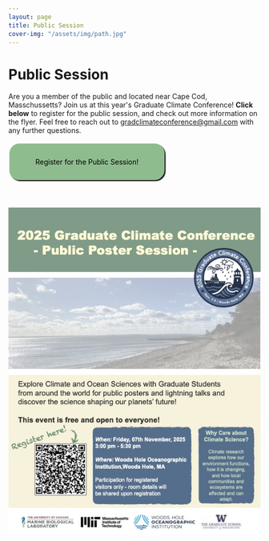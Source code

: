 ```yaml
---
layout: page
title: Public Session 
cover-img: "/assets/img/path.jpg"
---
```


# Public Session

Are you a member of the public and located near Cape Cod, Masschussetts? Join us at this year's Graduate Climate Conference! __Click below__ to register for the public session, and check out more information on the flyer. Feel free to reach out to [gradclimateconference@gmail.com](mailto:gradclimateconference@gmail.com) with any further questions. 

<style>
.button {
  border: none;
  color: black;
  padding: 1.5rem 3rem;
  text-align: center;
  text-decoration: none;
  display: inline-block;
  margin: 4px 2px;
  transition-duration: 0.3s;
  cursor: pointer;
  background-color: #8FBC8F; 
  border: 4px solid #8FBC8F;
  border-radius: 20px;
  box-shadow: 2px 2px 2px black;
}

.button:hover {
  background-color:lightgray;
  color: #0085A1;
  box-shadow: 2px 2px 2px black;
  text-decoration: underline;
}
</style>
<div class="text-center">
  <a target="_blank" href="[https://forms.gle/vCZsuyizsSuYM2Ms6](https://docs.google.com/forms/d/e/1FAIpQLSdvyIUYwE3fk5hPQVVDuebDebmVAjGMI1fc8hbaW93qJe4yZw/viewform)">
    <div class="button">Register for the Public Session!</div>
  </a>
</div>


<br> 
<br> 
<br> 





<div align="center">
<img src="/assets/img/GCC_Public_Poster.jpg" alt="Public session flyer">
</div>

